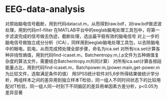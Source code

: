# EEG-data-analysis
对原始脑电信号截断，用到代码datacut.m，从而得到raw.bdf，对raw.bdf做滤波处理，用到代码m1-filter
在MATLAB平台中的eeglab脑电处理工具包中，将第一步滤波完成的信号做去伪迹，截断处理，选出最平稳有效的脑电信号
对上一步的脑电信号做独立成分分析（ICA），同样用到eeglab脑电处理工具包，以去除脑电中的眼电，肌电，从而完成预处理全部步骤，命名为ica.set
对所有ica.set计算各种非线性熵值，用到代码find-icaset.m，Batchentropy.m,(.p文件为五种熵值复杂度的算法文件，需要结合Batchentropy.m共同计算）
对所有ica.set计算各频段能量占比，用到代码find-icaset.m，Batchpower.m,(power.main,get-power.m为比较文件，选取满足条件的值）
用SPSS统计软件对5,6步所得结果做统计学分析，两组样本之间的差异用到独立样本T检验，同一组人不同时间状态下的比较用配对T检验，同一组人同一时刻下不同脑区的差异用单因素方差分析，p<0.05为差异显著

